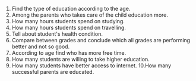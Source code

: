 1. Find the type of education according to the age.
2. Among the parents who takes care of the child education more.
3. How many hours students spend on studying.
4. How many hours students spend on travelling.
5. Tell about student's health condition.
6. Compare between grades and conclude which all grades are performing better and not so good.
7. According to age find who has more free time.
8. How many students are willing to take higher education.
9. How many students have better access to internet.
10.How many successful parents are educated.

